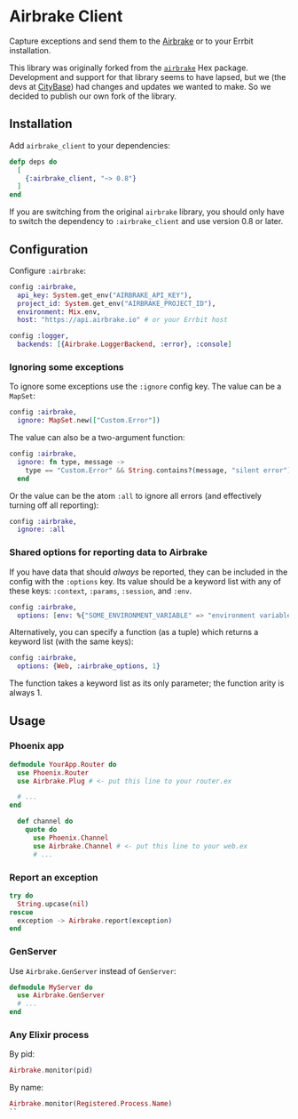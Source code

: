 # Airbrake Client

Capture exceptions and send them to the [Airbrake](http://airbrake.io) or to
your Errbit installation.

This library was originally forked from the
[`airbrake`](https://hex.pm/packages/airbrake) Hex package.  Development and
support for that library seems to have lapsed, but we (the devs at
[CityBase](https://thecitybase.com/)) had changes and updates we wanted to make.
So we decided to publish our own fork of the library.

## Installation

Add `airbrake_client` to your dependencies:

```elixir
defp deps do
  [
    {:airbrake_client, "~> 0.8"}
  ]
end
```

If you are switching from the original `airbrake` library, you should only have
to switch the dependency to `:airbrake_client` and use version 0.8 or later.

## Configuration

Configure `:airbrake`:

```elixir
config :airbrake,
  api_key: System.get_env("AIRBRAKE_API_KEY"),
  project_id: System.get_env("AIRBRAKE_PROJECT_ID"),
  environment: Mix.env,
  host: "https://api.airbrake.io" # or your Errbit host

config :logger,
  backends: [{Airbrake.LoggerBackend, :error}, :console]
```

### Ignoring some exceptions

To ignore some exceptions use the `:ignore` config key.  The value can be a
`MapSet`:

```elixir
config :airbrake,
  ignore: MapSet.new(["Custom.Error"])
```

The value can also be a two-argument function:

```elixir
config :airbrake,
  ignore: fn type, message ->
    type == "Custom.Error" && String.contains?(message, "silent error")
  end
```

Or the value can be the atom `:all` to ignore all errors (and effectively
turning off all reporting):

```elixir
config :airbrake,
  ignore: :all
```

### Shared options for reporting data to Airbrake

If you have data that should _always_ be reported, they can be included in the
config with the `:options` key.  Its value should be a keyword list with any of
these keys: `:context`, `:params`, `:session`, and `:env`.

```elixir
config :airbrake,
  options: [env: %{"SOME_ENVIRONMENT_VARIABLE" => "environment variable"}]
```

Alternatively, you can specify a function (as a tuple) which returns a keyword
list (with the same keys):

```elixir
config :airbrake,
  options: {Web, :airbrake_options, 1}
```

The function takes a keyword list as its only parameter; the function arity is
always 1.

## Usage

### Phoenix app

```elixir
defmodule YourApp.Router do
  use Phoenix.Router
  use Airbrake.Plug # <- put this line to your router.ex

  # ...
end
```

```elixir
  def channel do
    quote do
      use Phoenix.Channel
      use Airbrake.Channel # <- put this line to your web.ex
      # ...
```

### Report an exception

```elixir
try do
  String.upcase(nil)
rescue
  exception -> Airbrake.report(exception)
end
```

### GenServer

Use `Airbrake.GenServer` instead of `GenServer`:

```elixir
defmodule MyServer do
  use Airbrake.GenServer
  # ...
end
```

### Any Elixir process

By pid:

```elixir
Airbrake.monitor(pid)
```

By name:

```elixir
Airbrake.monitor(Registered.Process.Name)
``
